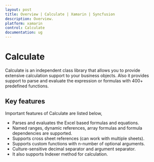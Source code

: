 ```yaml
---
layout: post
title: Overview | Calculate | Xamarin | Syncfusion
description: Overview.
platform: xamarin
control: Calculate
documentation: ug
---
```


# Calculate

Calculate is an independent class library that allows you to provide extensive calculation support to your business objects. Also it provides support to parse and evaluate the expression or formulas with 400+ predefined functions.

## Key features

Important features of Calculate are listed below,

* Parses and evaluates the Excel based formulas and equations.
* Named ranges, dynamic references, array formulas and formula dependencies are supported.
* Supports cross sheet references (can work with multiple sheets).
* Supports custom functions with n-number of optional arguments.
* Culture-sensitive decimal separator and argument separator.
* It also supports Indexer method for calculation.
